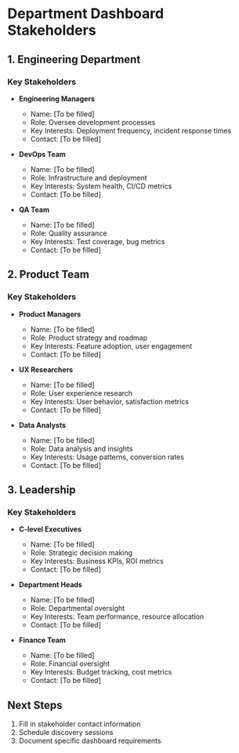 # Department Dashboard Stakeholders

## 1. Engineering Department

### Key Stakeholders
- **Engineering Managers**
  - Name: [To be filled]
  - Role: Oversee development processes
  - Key Interests: Deployment frequency, incident response times
  - Contact: [To be filled]

- **DevOps Team**
  - Name: [To be filled]
  - Role: Infrastructure and deployment
  - Key Interests: System health, CI/CD metrics
  - Contact: [To be filled]

- **QA Team**
  - Name: [To be filled]
  - Role: Quality assurance
  - Key Interests: Test coverage, bug metrics
  - Contact: [To be filled]

## 2. Product Team

### Key Stakeholders
- **Product Managers**
  - Name: [To be filled]
  - Role: Product strategy and roadmap
  - Key Interests: Feature adoption, user engagement
  - Contact: [To be filled]

- **UX Researchers**
  - Name: [To be filled]
  - Role: User experience research
  - Key Interests: User behavior, satisfaction metrics
  - Contact: [To be filled]

- **Data Analysts**
  - Name: [To be filled]
  - Role: Data analysis and insights
  - Key Interests: Usage patterns, conversion rates
  - Contact: [To be filled]

## 3. Leadership

### Key Stakeholders
- **C-level Executives**
  - Name: [To be filled]
  - Role: Strategic decision making
  - Key Interests: Business KPIs, ROI metrics
  - Contact: [To be filled]

- **Department Heads**
  - Name: [To be filled]
  - Role: Departmental oversight
  - Key Interests: Team performance, resource allocation
  - Contact: [To be filled]

- **Finance Team**
  - Name: [To be filled]
  - Role: Financial oversight
  - Key Interests: Budget tracking, cost metrics
  - Contact: [To be filled]

## Next Steps
1. Fill in stakeholder contact information
2. Schedule discovery sessions
3. Document specific dashboard requirements
